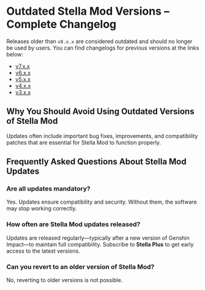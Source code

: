 [//]: # (Title: Starsze wersje - Dokumentacja Stella Mod)
[//]: # (Description: Przegląd archiwalnych wersji Stella Mod dla Genshin Impact. Zobacz changelogi dla wydań v7.x.x–v3.x.x i dowiedz się, dlaczego aktualizacja do najnowszej wersji jest kluczowa dla bezpieczeństwa i stabilności.)
[//]: # (Tags: Stella Mod, Starsze wersje, Archiwum Stella Mod, Genshin Impact Mod, Changelog, Historia wydań, Aktualizacje Stella Mod, Kompatybilność, Dokumentacja Stella Mod, Bezpieczeństwo)
[//]: # (Canonical: /genshin-stella-mod/docs?page=deprecated-releases)
[//]: # (Contributors: Sefinek)

# Outdated Stella Mod Versions – Complete Changelog <!-- {#deprecated-releases} -->
Releases older than `v8.x.x` are considered outdated and should no longer be used by users.
You can find changelogs for previous versions at the links below:

- [v7.x.x](https://sefinek.net/genshin-stella-mod/docs?page=changelog_v7)
- [v6.x.x](https://sefinek.net/genshin-stella-mod/docs?page=changelog_v6)
- [v5.x.x](https://sefinek.net/genshin-stella-mod/docs?page=changelog_v5)
- [v4.x.x](https://sefinek.net/genshin-stella-mod/docs?page=changelog_v4)
- [v3.x.x](https://sefinek.net/genshin-stella-mod/docs?page=changelog_v3)

## Why You Should Avoid Using Outdated Versions of Stella Mod <!-- {#why-you-should-avoid-using-deprecated-sm-versions} -->
Updates often include important bug fixes, improvements, and compatibility patches that are essential for Stella Mod to function properly.

## Frequently Asked Questions About Stella Mod Updates <!-- {#frequently-asked-questions-about-stella-mod-updates} -->
### Are all updates mandatory? <!-- {#are-all-updates-mandatory} -->
Yes. Updates ensure compatibility and security. Without them, the software may stop working correctly.

### How often are Stella Mod updates released? <!-- {#how-often-are-updates-released-for-sm} -->
Updates are released regularly—typically after a new version of Genshin Impact—to maintain full compatibility.
Subscribe to **Stella Plus** to get early access to the latest versions.

### Can you revert to an older version of Stella Mod? <!-- {#can-you-revert-to-an-older-version-of-sm} -->
No, reverting to older versions is not possible.
